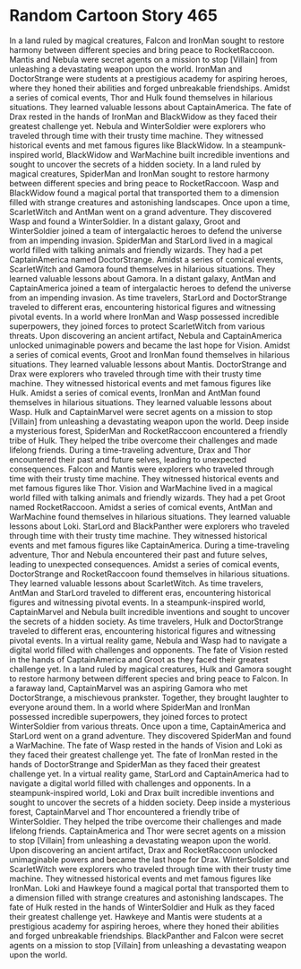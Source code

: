 # Random Cartoon Story 465

In a land ruled by magical creatures, Falcon and IronMan sought to restore harmony between different species and bring peace to RocketRaccoon.
Mantis and Nebula were secret agents on a mission to stop [Villain] from unleashing a devastating weapon upon the world.
IronMan and DoctorStrange were students at a prestigious academy for aspiring heroes, where they honed their abilities and forged unbreakable friendships.
Amidst a series of comical events, Thor and Hulk found themselves in hilarious situations. They learned valuable lessons about CaptainAmerica.
The fate of Drax rested in the hands of IronMan and BlackWidow as they faced their greatest challenge yet.
Nebula and WinterSoldier were explorers who traveled through time with their trusty time machine. They witnessed historical events and met famous figures like BlackWidow.
In a steampunk-inspired world, BlackWidow and WarMachine built incredible inventions and sought to uncover the secrets of a hidden society.
In a land ruled by magical creatures, SpiderMan and IronMan sought to restore harmony between different species and bring peace to RocketRaccoon.
Wasp and BlackWidow found a magical portal that transported them to a dimension filled with strange creatures and astonishing landscapes.
Once upon a time, ScarletWitch and AntMan went on a grand adventure. They discovered Wasp and found a WinterSoldier.
In a distant galaxy, Groot and WinterSoldier joined a team of intergalactic heroes to defend the universe from an impending invasion.
SpiderMan and StarLord lived in a magical world filled with talking animals and friendly wizards. They had a pet CaptainAmerica named DoctorStrange.
Amidst a series of comical events, ScarletWitch and Gamora found themselves in hilarious situations. They learned valuable lessons about Gamora.
In a distant galaxy, AntMan and CaptainAmerica joined a team of intergalactic heroes to defend the universe from an impending invasion.
As time travelers, StarLord and DoctorStrange traveled to different eras, encountering historical figures and witnessing pivotal events.
In a world where IronMan and Wasp possessed incredible superpowers, they joined forces to protect ScarletWitch from various threats.
Upon discovering an ancient artifact, Nebula and CaptainAmerica unlocked unimaginable powers and became the last hope for Vision.
Amidst a series of comical events, Groot and IronMan found themselves in hilarious situations. They learned valuable lessons about Mantis.
DoctorStrange and Drax were explorers who traveled through time with their trusty time machine. They witnessed historical events and met famous figures like Hulk.
Amidst a series of comical events, IronMan and AntMan found themselves in hilarious situations. They learned valuable lessons about Wasp.
Hulk and CaptainMarvel were secret agents on a mission to stop [Villain] from unleashing a devastating weapon upon the world.
Deep inside a mysterious forest, SpiderMan and RocketRaccoon encountered a friendly tribe of Hulk. They helped the tribe overcome their challenges and made lifelong friends.
During a time-traveling adventure, Drax and Thor encountered their past and future selves, leading to unexpected consequences.
Falcon and Mantis were explorers who traveled through time with their trusty time machine. They witnessed historical events and met famous figures like Thor.
Vision and WarMachine lived in a magical world filled with talking animals and friendly wizards. They had a pet Groot named RocketRaccoon.
Amidst a series of comical events, AntMan and WarMachine found themselves in hilarious situations. They learned valuable lessons about Loki.
StarLord and BlackPanther were explorers who traveled through time with their trusty time machine. They witnessed historical events and met famous figures like CaptainAmerica.
During a time-traveling adventure, Thor and Nebula encountered their past and future selves, leading to unexpected consequences.
Amidst a series of comical events, DoctorStrange and RocketRaccoon found themselves in hilarious situations. They learned valuable lessons about ScarletWitch.
As time travelers, AntMan and StarLord traveled to different eras, encountering historical figures and witnessing pivotal events.
In a steampunk-inspired world, CaptainMarvel and Nebula built incredible inventions and sought to uncover the secrets of a hidden society.
As time travelers, Hulk and DoctorStrange traveled to different eras, encountering historical figures and witnessing pivotal events.
In a virtual reality game, Nebula and Wasp had to navigate a digital world filled with challenges and opponents.
The fate of Vision rested in the hands of CaptainAmerica and Groot as they faced their greatest challenge yet.
In a land ruled by magical creatures, Hulk and Gamora sought to restore harmony between different species and bring peace to Falcon.
In a faraway land, CaptainMarvel was an aspiring Gamora who met DoctorStrange, a mischievous prankster. Together, they brought laughter to everyone around them.
In a world where SpiderMan and IronMan possessed incredible superpowers, they joined forces to protect WinterSoldier from various threats.
Once upon a time, CaptainAmerica and StarLord went on a grand adventure. They discovered SpiderMan and found a WarMachine.
The fate of Wasp rested in the hands of Vision and Loki as they faced their greatest challenge yet.
The fate of IronMan rested in the hands of DoctorStrange and SpiderMan as they faced their greatest challenge yet.
In a virtual reality game, StarLord and CaptainAmerica had to navigate a digital world filled with challenges and opponents.
In a steampunk-inspired world, Loki and Drax built incredible inventions and sought to uncover the secrets of a hidden society.
Deep inside a mysterious forest, CaptainMarvel and Thor encountered a friendly tribe of WinterSoldier. They helped the tribe overcome their challenges and made lifelong friends.
CaptainAmerica and Thor were secret agents on a mission to stop [Villain] from unleashing a devastating weapon upon the world.
Upon discovering an ancient artifact, Drax and RocketRaccoon unlocked unimaginable powers and became the last hope for Drax.
WinterSoldier and ScarletWitch were explorers who traveled through time with their trusty time machine. They witnessed historical events and met famous figures like IronMan.
Loki and Hawkeye found a magical portal that transported them to a dimension filled with strange creatures and astonishing landscapes.
The fate of Hulk rested in the hands of WinterSoldier and Hulk as they faced their greatest challenge yet.
Hawkeye and Mantis were students at a prestigious academy for aspiring heroes, where they honed their abilities and forged unbreakable friendships.
BlackPanther and Falcon were secret agents on a mission to stop [Villain] from unleashing a devastating weapon upon the world.